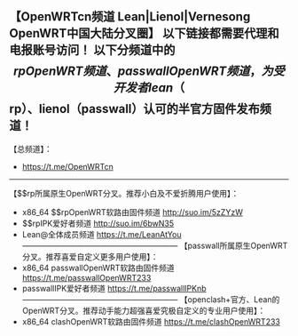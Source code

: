 【OpenWRTcn频道 Lean|Lienol|Vernesong OpenWRT中国大陆分叉圈】
以下链接都需要代理和电报账号访问！
以下分频道中的$$rpOpenWRT频道、passwallOpenWRT频道，为受开发者lean（$$rp）、lienol（passwall）认可的半官方固件发布频道！
----------------------------------------------------
【总频道】：
* https://t.me/OpenWRTcn
-----------------------------------------------------
【$$rp所属原生OpenWRT分叉。推荐小白及不爱折腾用户使用】：
* x86_64 $$rpOpenWRT软路由固件频道
http://suo.im/5zZYzW
* $$rpIPK爱好者频道
http://suo.im/6bwN35
* Lean@全体成员频道
https://t.me/LeanAtYou
————————————————————
【passwall所属原生OpenWRT分叉。推荐喜爱自定义更多用户使用】：
* x86_64 passwallOpenWRT软路由固件频道
https://t.me/passwallOpenWRT233
* passwallIPK爱好者频道
https://t.me/passwallIPKnb
————————————————————
【openclash+官方、Lean的OpenWRT分叉。推荐动手能力超强喜爱究极自定义的专业用户使用】：
* x86_64 clashOpenWRT软路由固件频道
https://t.me/clashOpenWRT233

